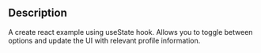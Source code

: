 ## Description

A create react example using useState hook. Allows you to toggle between options and update the UI with relevant profile information.
